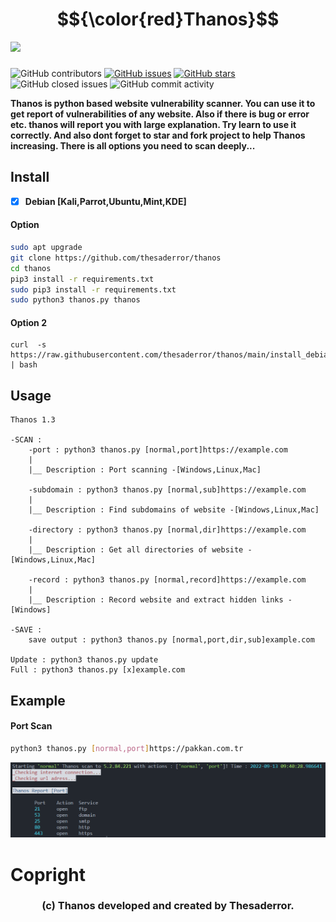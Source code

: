 # $${\color{red}Thanos}$$ ![](https://visitor-badge.glitch.me/badge?page_id=thesaderror.thesaderror.thanos)
![GitHub contributors](https://img.shields.io/github/contributors/thesaderror/thanos)
[![GitHub issues](https://img.shields.io/github/issues/thesaderror/thanos)](https://github.com/thesaderror/thanos/issues)
[![GitHub stars](https://img.shields.io/github/stars/thesaderror/thanos)](https://github.com/thesaderror/thanos/stargazers)
![GitHub closed issues](https://img.shields.io/github/issues-closed/thesaderror/thanos)
![GitHub commit activity](https://img.shields.io/github/commit-activity/m/thesaderror/thanos)

**Thanos is python based website vulnerability scanner. You can use it to get report of vulnerabilities of any website.
Also if there is bug or error etc. thanos will report you with large explanation. Try learn to use it correctly. 
And also dont forget to star and fork project to help Thanos increasing. There is all options you need to scan deeply...**

## Install

- [x] **Debian [Kali,Parrot,Ubuntu,Mint,KDE]**

#### Option
```bash
sudo apt upgrade
git clone https://github.com/thesaderror/thanos
cd thanos
pip3 install -r requirements.txt
sudo pip3 install -r requirements.txt
sudo python3 thanos.py thanos
```
#### Option 2
```
curl  -s https://raw.githubusercontent.com/thesaderror/thanos/main/install_debian.sh | bash
```

## Usage
```
Thanos 1.3

-SCAN :
    -port : python3 thanos.py [normal,port]https://example.com
    |
    |__ Description : Port scanning -[Windows,Linux,Mac]
    
    -subdomain : python3 thanos.py [normal,sub]https://example.com
    |
    |__ Description : Find subdomains of website -[Windows,Linux,Mac]
    
    -directory : python3 thanos.py [normal,dir]https://example.com
    |
    |__ Description : Get all directories of website -[Windows,Linux,Mac]
    
    -record : python3 thanos.py [normal,record]https://example.com
    |
    |__ Description : Record website and extract hidden links -[Windows]

-SAVE :
    save output : python3 thanos.py [normal,port,dir,sub]example.com

Update : python3 thanos.py update
Full : python3 thanos.py [x]example.com
```

## Example

#### Port Scan
```bash
python3 thanos.py [normal,port]https://pakkan.com.tr
```
![port scan](./assets/port.png)

# Copright
### <p  align="center">(c) Thanos developed and created by Thesaderror.</p>

